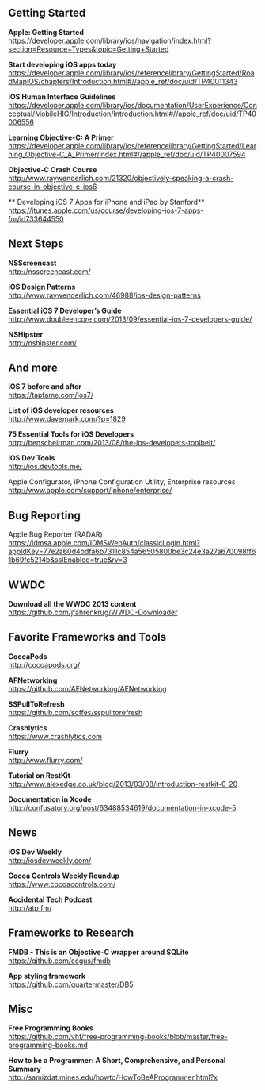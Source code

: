 ## Getting Started

**Apple: Getting Started**  
https://developer.apple.com/library/ios/navigation/index.html?section=Resource+Types&topic=Getting+Started  

**Start developing iOS apps today**  
https://developer.apple.com/library/ios/referencelibrary/GettingStarted/RoadMapiOS/chapters/Introduction.html#//apple_ref/doc/uid/TP40011343  

**iOS Human Interface Guidelines**  
https://developer.apple.com/library/ios/documentation/UserExperience/Conceptual/MobileHIG/Introduction/Introduction.html#//apple_ref/doc/uid/TP40006556  

**Learning Objective-C: A Primer**  
https://developer.apple.com/library/ios/referencelibrary/GettingStarted/Learning_Objective-C_A_Primer/index.html#//apple_ref/doc/uid/TP40007594  

**Objective-C Crash Course**  
http://www.raywenderlich.com/21320/objectively-speaking-a-crash-course-in-objective-c-ios6  

** Developing iOS 7 Apps for iPhone and iPad by Stanford**  
https://itunes.apple.com/us/course/developing-ios-7-apps-for/id733644550  

## Next Steps  

**NSScreencast**  
http://nsscreencast.com/  

**iOS Design Patterns**  
http://www.raywenderlich.com/46988/ios-design-patterns  

**Essential iOS 7 Developer’s Guide**  
http://www.doubleencore.com/2013/09/essential-ios-7-developers-guide/ 

**NSHipster**  
http://nshipster.com/  

## And more

**iOS 7 before and after**  
https://tapfame.com/ios7/  

**List of iOS developer resources**  
http://www.davemark.com/?p=1829  

**75 Essential Tools for iOS Developers**  
http://benscheirman.com/2013/08/the-ios-developers-toolbelt/  

**iOS Dev Tools**  
http://ios.devtools.me/  

Apple Configurator, iPhone Configuration Utility, Enterprise resources
http://www.apple.com/support/iphone/enterprise/

## Bug Reporting

Apple Bug Reporter (RADAR)
https://idmsa.apple.com/IDMSWebAuth/classicLogin.html?appIdKey=77e2a60d4bdfa6b7311c854a56505800be3c24e3a27a670098ff61b69fc5214b&sslEnabled=true&rv=3

## WWDC

**Download all the WWDC 2013 content**  
https://github.com/jfahrenkrug/WWDC-Downloader

## Favorite Frameworks and Tools

**CocoaPods**  
http://cocoapods.org/  

**AFNetworking**  
https://github.com/AFNetworking/AFNetworking  

**SSPullToRefresh**  
https://github.com/soffes/sspulltorefresh

**Crashlytics**  
https://www.crashlytics.com  

**Flurry**  
http://www.flurry.com/  

**Tutorial on RestKit**  
http://www.alexedge.co.uk/blog/2013/03/08/introduction-restkit-0-20  

**Documentation in Xcode**  
http://confusatory.org/post/63488534619/documentation-in-xcode-5  

## News

**iOS Dev Weekly**  
http://iosdevweekly.com/  

**Cocoa Controls Weekly Roundup**  
https://www.cocoacontrols.com/  

**Accidental Tech Podcast**  
http://atp.fm/  


## Frameworks to Research

**FMDB - This is an Objective-C wrapper around SQLite**  
https://github.com/ccgus/fmdb  

**App styling framework**  
https://github.com/quartermaster/DB5  

## Misc

**Free Programming Books**  
https://github.com/vhf/free-programming-books/blob/master/free-programming-books.md  

**How to be a Programmer: A Short, Comprehensive, and Personal Summary**  
http://samizdat.mines.edu/howto/HowToBeAProgrammer.html?x  

